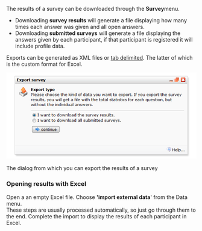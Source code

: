 The results of a survey can be downloaded through the **Survey**menu.

-   Downloading **survey results** will generate a file displaying how
    many times each answer was given and all open answers.
-   Downloading **submitted surveys** will generate a file displaying
    the answers given by each participant, if that participant is
    registered it will include profile data.

Exports can be generated as XML files or [tab delimited](#). The latter
of which is the custom format for Excel.

![Survey results dialog](../images/surveyresultes.png)

The dialog from which you can export the results of a survey

### **Opening results with Excel**

Open a an empty Excel file. Choose **'import external data**' from the
Data menu. \
These steps are usually processed automatically, so just go through
them to the end. Complete the import to display the results of each
participant in Excel.
